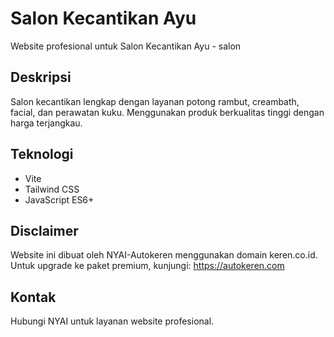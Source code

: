 # Salon Kecantikan Ayu

Website profesional untuk Salon Kecantikan Ayu - salon

## Deskripsi
Salon kecantikan lengkap dengan layanan potong rambut, creambath, facial, dan perawatan kuku. Menggunakan produk berkualitas tinggi dengan harga terjangkau.

## Teknologi
- Vite
- Tailwind CSS
- JavaScript ES6+

## Disclaimer
Website ini dibuat oleh NYAI-Autokeren menggunakan domain keren.co.id.
Untuk upgrade ke paket premium, kunjungi: https://autokeren.com

## Kontak
Hubungi NYAI untuk layanan website profesional.
